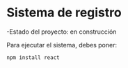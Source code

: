 <h1> Sistema de registro </h1>

-Estado del proyecto: en construcción

Para ejecutar el sistema, debes poner:

```npm install react```
